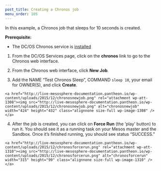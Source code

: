 ```yaml
---
post_title: Creating a Chronos job
menu_order: 105
---
```

In this example, a Chronos job that sleeps for 10 seconds is created.

**Prerequisite:**

  * The DC/OS Chronos service is [installed][1]

  1. From the DC/OS Services page, click on the **chronos** link to go to the Chronos web interface.

  2. From the Chronos web interface, click **New Job**.

  3. Add the NAME “Test Chronos Sleep”, COMMAND `sleep 10`, your email for OWNER(S), and click **Create**.
    
    <a href="http://live-mesosphere-documentation.pantheon.io/wp-content/uploads/2015/12/chronosnewjob.png" rel="attachment wp-att-1308"><img src="http://live-mesosphere-documentation.pantheon.io/wp-content/uploads/2015/12/chronosnewjob.png" alt="chronosnewjob" width="424" height="432" class="alignnone size-full wp-image-1308" /></a>

  4. After the job is created, you can click on **Force Run** (the ‘play’ button) to run it. You should see it as a running task on your Mesos master and the Sandbox. Once it’s finished running, you should see status “SUCCESS.”
    
    <a href="http://live-mesosphere-documentation.pantheon.io/wp-content/uploads/2015/12/chronosforcerun.png" rel="attachment wp-att-1310"><img src="http://live-mesosphere-documentation.pantheon.io/wp-content/uploads/2015/12/chronosforcerun.png" alt="chronosforcerun" width="315" height="99" class="alignnone size-full wp-image-1310" /></a>

 [1]: /usage/services/chronos/#chronosinstall